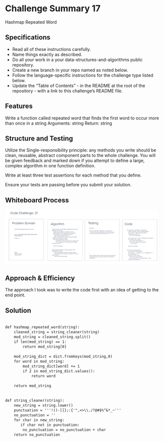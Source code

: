 # Challenge Summary 17
Hashmap Repeated Word

## Specifications
- Read all of these instructions carefully.
- Name things exactly as described.
- Do all your work in a your data-structures-and-algorithms public repository.
- Create a new branch in your repo named as noted below.
- Follow the language-specific instructions for the challenge type listed below.
- Update the “Table of Contents” - in the README at the root of the repository - with a link to this challenge’s README file.

## Features
Write a function called repeated word that finds the first word to occur more than once in a string
Arguments: string
Return: string

## Structure and Testing
Utilize the Single-responsibility principle: any methods you write should be clean, reusable, abstract component parts to the whole challenge. You will be given feedback and marked down if you attempt to define a large, complex algorithm in one function definition.

Write at least three test assertions for each method that you define.

Ensure your tests are passing before you submit your solution.

## Whiteboard Process
<!-- Embedded whiteboard image -->
![Hashmap Repeated Word](../wireframes/code-ch-31.png)

## Approach & Efficiency
<!-- What approach did you take? Why? What is the Big O space/time for this approach? -->
The approach I took was to write the code first with an idea of getting to the end point.

## Solution
<!-- Show how to run your code, and examples of it in action -->
```

def hashmap_repeated_word(string):
    cleaned_string = string_cleaner(string)
    mod_string = cleaned_string.split()
    if len(mod_string) == 1:
        return mod_string[0]

    mod_string_dict = dict.fromkeys(mod_string,0)
    for word in mod_string:
        mod_string_dict[word] += 1
        if 2 in mod_string_dict.values():
            return word

    return mod_string


def string_cleaner(string):
    new_string = string.lower()
    punctuation = '''!()-[]};:{'",<>\\./?@#$%^&*_~'''
    no_punctuation = ''
    for char in new_string:
       if char not in punctuation:
        no_punctuation = no_punctuation + char
    return no_punctuation

```

